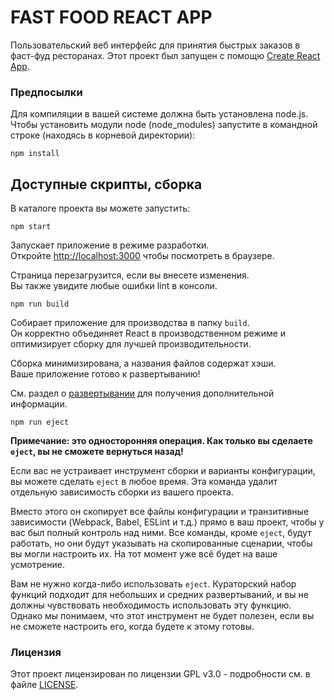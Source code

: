# FAST FOOD REACT APP

Пользовательский веб интерфейс для принятия быстрых заказов в фаст-фуд ресторанах. Этот проект был запущен с помощю [Create React App](https://github.com/facebook/create-react-app).

### Предпосылки

Для компиляции в вашей системе должна быть установлена node.js.  
Чтобы установить модули node (node_modules) запустите в командной строке (находясь в корневой директории):  
```
npm install
```

## Доступные скрипты, сборка

В каталоге проекта вы можете запустить:
```
npm start
```

Запускает приложение в режиме разработки.<br />
Откройте [http://localhost:3000](http://localhost:3000) чтобы посмотреть в браузере.

Страница перезагрузится, если вы внесете изменения.<br />
Вы также увидите любые ошибки lint в консоли.
```
npm run build
```

Собирает приложение для производства в папку `build`.<br />
Он корректно объединяет React в производственном режиме и оптимизирует сборку для лучшей производительности.

Сборка минимизирована, а названия файлов содержат хэши.<br />
Ваше приложение готово к развертыванию!

См. раздел о [развертывании](https://facebook.github.io/create-react-app/docs/deployment) для получения дополнительной информации.
```
npm run eject
```

**Примечание: это односторонняя операция. Как только вы сделаете `eject`, вы не сможете вернуться назад!**

Если вас не устраивает инструмент сборки и варианты конфигурации, вы можете сделать `eject` в любое время. Эта команда удалит отдельную зависимость сборки из вашего проекта.

Вместо этого он скопирует все файлы конфигурации и транзитивные зависимости (Webpack, Babel, ESLint и т.д.) прямо в ваш проект, чтобы у вас был полный контроль над ними. Все команды, кроме `eject`, будут работать, но они будут указывать на скопированные сценарии, чтобы вы могли настроить их. На тот момент уже всё будет на ваше усмотрение.

Вам не нужно когда-либо использовать `eject`. Кураторский набор функций подходит для небольших и средних развертываний, и вы не должны чувствовать необходимость использовать эту функцию. Однако мы понимаем, что этот инструмент не будет полезен, если вы не сможете настроить его, когда будете к этому готовы.

### Лицензия

Этот проект лицензирован по лицензии GPL v3.0 - подробности см. в файле [LICENSE](LICENSE).